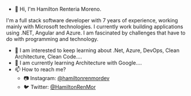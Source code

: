 - 👋 Hi, I'm Hamilton Renteria Moreno.

I'm a full stack software developer with 7 years of experience, working mainly with Microsoft technologies. I currently work building applications using .NET, Angular and Azure. I am fascinated by challenges that have to do with programming and technology.

- 👀 I am interested to keep learning about .Net, Azure, DevOps, Clean Architecture, Clean Code....
- 🌱 I am currently learning Architecture with Google....
- 📫 How to reach me?
  - :camera: Instagram: [@hamiltonrenmordev](https://www.instagram.com/hamiltonrenmordev/)
  - :bird: Twitter: [@HamiltonRenMor](https://twitter.com/HamiltonRenMor)

<!---
HamiltonRenteria/HamiltonRenteria is a ✨ special ✨ repository because its `README.md` (this file) appears on your GitHub profile.
You can click the Preview link to take a look at your changes.
--->
